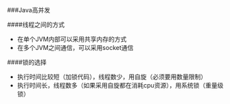 ###Java高并发

####线程之间的方式
* 在单个JVM内部可以采用共享内存的方式
* 在多个JVM之间通信，可以采用socket通信

####锁的选择
* 执行时间比较短（加锁代码），线程数少，用自旋（必须要用数量限制）
* 执行时间长，线程数多（如果采用自旋都在消耗cpu资源），用系统锁（重量级锁）

####

